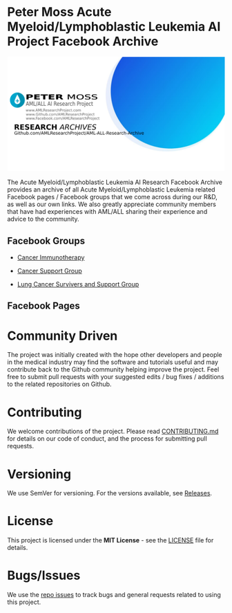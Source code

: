 # Peter Moss Acute Myeloid/Lymphoblastic Leukemia AI Project Facebook Archive

![Peter Moss Acute Myeloid/Lymphoblastic Leukemia AI Research Project Archive](Media/Images/research-archives-banner.png)

The Acute Myeloid/Lymphoblastic Leukemia AI Research Facebook Archive provides an archive of all Acute Myeloid/Lymphoblastic Leukemia related Facebook pages / Facebook groups that we come across during our R&D, as well as our own links. We also greatly appreciate community members that have had experiences with AML/ALL sharing their experience and advice to the community.

## Facebook Groups

- [Cancer Immunotherapy](https://www.facebook.com/groups/252330808959384 "Cancer Immunotherapy")

- [Cancer Support Group](https://www.facebook.com/groups/1071896989551895 "Cancer Support Group")

- [Lung Cancer Survivers and Support Group](https://www.facebook.com/groups/LungcancerSurvivors "Lung Cancer Survivers and Support Group")

## Facebook Pages

# Community Driven

The project was initially created with the hope other developers and people in the medical industry may find the software and tutorials useful and may contribute back to the Github community helping improve the project. Feel free to submit pull requests with your suggested edits / bug fixes / additions to the related repositories on Github.

# Contributing

We welcome contributions of the project. Please read [CONTRIBUTING.md](https://github.com/AMLResearchProject/AML-ALL-Research-Archive/blob/master/CONTRIBUTING.md "CONTRIBUTING.md") for details on our code of conduct, and the process for submitting pull requests.

# Versioning

We use SemVer for versioning. For the versions available, see [Releases](https://github.com/AMLResearchProject/AML-ALL-Research-Archive/releases "Releases").

# License

This project is licensed under the **MIT License** - see the [LICENSE](https://github.com/AMLResearchProject/AML-ALL-Research-Archive/blob/master/LICENSE "LICENSE") file for details.

# Bugs/Issues

We use the [repo issues](https://github.com/AMLResearchProject/AML-ALL-Research-Archive/issues "repo issues") to track bugs and general requests related to using this project.
